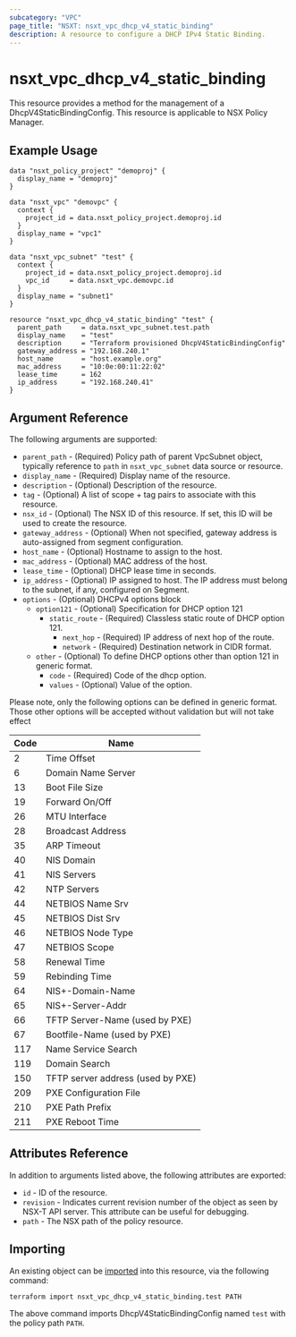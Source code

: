 ```yaml
---
subcategory: "VPC"
page_title: "NSXT: nsxt_vpc_dhcp_v4_static_binding"
description: A resource to configure a DHCP IPv4 Static Binding.
---
```


# nsxt_vpc_dhcp_v4_static_binding

This resource provides a method for the management of a DhcpV4StaticBindingConfig.
This resource is applicable to NSX Policy Manager.

## Example Usage

```hcl
data "nsxt_policy_project" "demoproj" {
  display_name = "demoproj"
}

data "nsxt_vpc" "demovpc" {
  context {
    project_id = data.nsxt_policy_project.demoproj.id
  }
  display_name = "vpc1"
}

data "nsxt_vpc_subnet" "test" {
  context {
    project_id = data.nsxt_policy_project.demoproj.id
    vpc_id     = data.nsxt_vpc.demovpc.id
  }
  display_name = "subnet1"
}

resource "nsxt_vpc_dhcp_v4_static_binding" "test" {
  parent_path     = data.nsxt_vpc_subnet.test.path
  display_name    = "test"
  description     = "Terraform provisioned DhcpV4StaticBindingConfig"
  gateway_address = "192.168.240.1"
  host_name       = "host.example.org"
  mac_address     = "10:0e:00:11:22:02"
  lease_time      = 162
  ip_address      = "192.168.240.41"
}
```

## Argument Reference

The following arguments are supported:

* `parent_path` - (Required) Policy path of parent VpcSubnet object, typically reference to `path` in `nsxt_vpc_subnet` data source or resource.
* `display_name` - (Required) Display name of the resource.
* `description` - (Optional) Description of the resource.
* `tag` - (Optional) A list of scope + tag pairs to associate with this resource.
* `nsx_id` - (Optional) The NSX ID of this resource. If set, this ID will be used to create the resource.
* `gateway_address` - (Optional) When not specified, gateway address is auto-assigned from segment configuration.
* `host_name` - (Optional) Hostname to assign to the host.
* `mac_address` - (Optional) MAC address of the host.
* `lease_time` - (Optional) DHCP lease time in seconds.
* `ip_address` - (Optional) IP assigned to host. The IP address must belong to the subnet, if any, configured on Segment.
* `options` - (Optional) DHCPv4 options block
    * `option121` - (Optional) Specification for DHCP option 121
        * `static_route` - (Required) Classless static route of DHCP option 121.
            * `next_hop` - (Required) IP address of next hop of the route.
            * `network` - (Required) Destination network in CIDR format.
    * `other` - (Optional) To define DHCP options other than option 121 in generic format.
        * `code` - (Required) Code of the dhcp option.
        * `values` - (Optional) Value of the option.

Please note, only the following options can be defined in generic
format. Those other options will be accepted without validation
but will not take effect

| Code   | Name                              |
|--------|-----------------------------------|
| 2      | Time Offset                       |
| 6      | Domain Name Server                |
| 13     | Boot File Size                    |
| 19     | Forward On/Off                    |
| 26     | MTU Interface                     |
| 28     | Broadcast Address                 |
| 35     | ARP Timeout                       |
| 40     | NIS Domain                        |
| 41     | NIS Servers                       |
| 42     | NTP Servers                       |
| 44     | NETBIOS Name Srv                  |
| 45     | NETBIOS Dist Srv                  |
| 46     | NETBIOS Node Type                 |
| 47     | NETBIOS Scope                     |
| 58     | Renewal Time                      |
| 59     | Rebinding Time                    |
| 64     | NIS+-Domain-Name                  |
| 65     | NIS+-Server-Addr                  |
| 66     | TFTP Server-Name (used by PXE)    |
| 67     | Bootfile-Name (used by PXE)       |
| 117    | Name Service Search               |
| 119    | Domain Search                     |
| 150    | TFTP server address (used by PXE) |
| 209    | PXE Configuration File            |
| 210    | PXE Path Prefix                   |
| 211    | PXE Reboot Time                   |

## Attributes Reference

In addition to arguments listed above, the following attributes are exported:

* `id` - ID of the resource.
* `revision` - Indicates current revision number of the object as seen by NSX-T API server. This attribute can be useful for debugging.
* `path` - The NSX path of the policy resource.

## Importing

An existing object can be [imported][docs-import] into this resource, via the following command:

[docs-import]: https://developer.hashicorp.com/terraform/cli/import

```shell
terraform import nsxt_vpc_dhcp_v4_static_binding.test PATH
```

The above command imports DhcpV4StaticBindingConfig named `test` with the policy path `PATH`.
